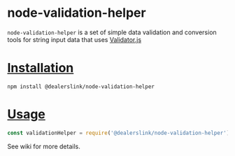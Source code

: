 # node-validation-helper

`node-validation-helper` is a set of simple data validation and conversion tools for string input data that uses [Validator.js](https://www.npmjs.com/package/validator)

# [Installation](#installation)
<a name="installation"></a>

```shell
npm install @dealerslink/node-validation-helper
```

# [Usage](#usage)
<a name="usage"></a>

```js
const validationHelper = require('@dealerslink/node-validation-helper');
```

See wiki for more details.
